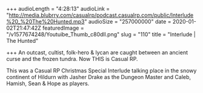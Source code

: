 +++
audioLength = "4:28:13"
audioLink = "http://media.blubrry.com/casualrp/podcast.casualrp.com/public/Interlude%20_%20The%20Hunted.mp3"
audioSize = "257000000"
date = 2020-01-02T21:47:42Z
featuredImage = "/v1577674248/Youtuibe_Thumb_c80dll.png"
slug = "110"
title = "Interlude | The Hunted"

+++
An outcast, cultist, folk-hero & lycan are caught between an ancient curse and the frozen tundra. Now THIS is Casual RP.

This was a Casual RP Christmas Special Interlude talking place in the snowy continent of Hildurn with Jasher Drake as the Dungeon Master and Caleb, Hamish, Sean & Hope as players.